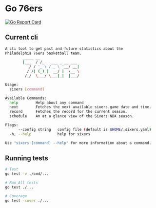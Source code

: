 # Go 76ers

[![Go Report Card](https://goreportcard.com/badge/grahamplata/sixers)](https://goreportcard.com/report/grahamplata/sixers)

## Current cli

```bash
A cli tool to get past and future statistics about the
Philadelphia 76ers basketball team.
        _____ __
        |___  / /_   ___ _ __ ___
           / / '_ \ / _ \ '__/ __|
          / /| (_) |  __/ |  \__ \
         /_/  \___/ \___|_|  |___/

Usage:
  sixers [command]

Available Commands:
  help        Help about any command
  next        Fetches the next available sixers game date and time.
  record      Fetches the record for the current season.
  schedule    An at a glance view of the Sixers NBA season.

Flags:
      --config string   config file (default is $HOME/.sixers.yaml)
  -h, --help            help for sixers

Use "sixers [command] --help" for more information about a command.
```

## Running tests

```bash
# Test
go test -v ./cmd/...

# Run All tests
go test ./...

# Coverage
go test -cover ./...
```
